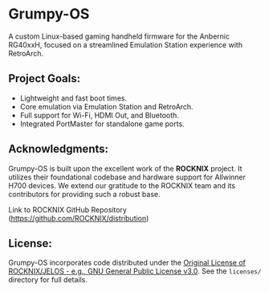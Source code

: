 # Grumpy-OS

A custom Linux-based gaming handheld firmware for the Anbernic RG40xxH, focused on a streamlined Emulation Station experience with RetroArch.

## Project Goals:
- Lightweight and fast boot times.
- Core emulation via Emulation Station and RetroArch.
- Full support for Wi-Fi, HDMI Out, and Bluetooth.
- Integrated PortMaster for standalone game ports.

## Acknowledgments:
Grumpy-OS is built upon the excellent work of the **ROCKNIX** project.
It utilizes their foundational codebase and hardware support for Allwinner H700 devices.
We extend our gratitude to the ROCKNIX team and its contributors for providing such a robust base.

Link to ROCKNIX GitHub Repository (https://github.com/ROCKNIX/distribution)

## License:
Grumpy-OS incorporates code distributed under the [Original License of ROCKNIX/JELOS - e.g., GNU General Public License v3.0](link-to-gpl-if-you-can-find-it-or-just-state-GPL). See the `licenses/` directory for full details.
